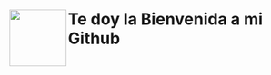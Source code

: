 <!--
## Hi there 👋
-->
<div>

# <img src="https://media.giphy.com/media/ZDTbix65Me1YDNLDF3/giphy.gif" width="100" align="left"/>Te doy la Bienvenida a mi Github
 </div>

<!--
**Lara-art/Lara-art** is a ✨ _special_ ✨ repository because its `README.md` (this file) appears on your GitHub profile.

Here are some ideas to get you started:

- 🔭 I’m currently working on ...
- 🌱 I’m currently learning ...
- 👯 I’m looking to collaborate on ...
- 🤔 I’m looking for help with ...
- 💬 Ask me about ...
- 📫 How to reach me: ...
- 😄 Pronouns: ...
- ⚡ Fun fact: ...
-->